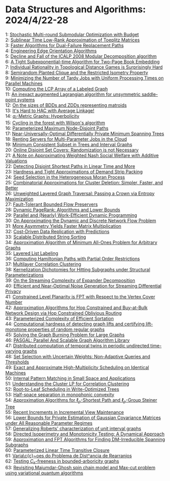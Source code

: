 # Data Structures and Algorithms: 2024/4/22-28  
1: [Stochastic Multi-round Submodular Optimization with Budget](https://doi.org/10.48550/arXiv.2404.13737)  
2: [Sublinear Time Low-Rank Approximation of Toeplitz Matrices](https://doi.org/10.48550/arXiv.2404.13757)  
3: [Faster Algorithms for Dual-Failure Replacement Paths](https://doi.org/10.48550/arXiv.2404.13907)  
4: [Engineering Edge Orientation Algorithms](https://doi.org/10.48550/arXiv.2404.13997)  
5: [Decline and Fall of the ICALP 2008 Modular Decomposition algorithm](https://doi.org/10.48550/arXiv.2404.14049)  
6: [A Tight Subexponential-time Algorithm for Two-Page Book Embedding](https://doi.org/10.48550/arXiv.2404.14087)  
7: [Individual Rationality in Topological Distance Games is Surprisingly  Hard](https://doi.org/10.48550/arXiv.2404.14128)  
8: [Semirandom Planted Clique and the Restricted Isometry Property](https://doi.org/10.48550/arXiv.2404.14159)  
9: [Minimizing the Number of Tardy Jobs with Uniform Processing Times on  Parallel Machines](https://doi.org/10.48550/arXiv.2404.14208)  
10: [Computing the LCP Array of a Labeled Graph](https://doi.org/10.48550/arXiv.2404.14235)  
11: [An inexact augmented Lagrangian algorithm for unsymmetric saddle-point  systems](https://doi.org/10.48550/arXiv.2404.14636)  
12: [On the sizes of BDDs and ZDDs representing matroids](https://doi.org/10.48550/arXiv.2404.14670)  
13: [It's Hard to HAC with Average Linkage!](https://doi.org/10.48550/arXiv.2404.14730)  
14: [$\alpha_i$-Metric Graphs: Hyperbolicity](https://doi.org/10.48550/arXiv.2404.14792)  
15: [Cycling in the forest with Wilson's algorithm](https://doi.org/10.48550/arXiv.2404.14803)  
16: [Parameterized Maximum Node-Disjoint Paths](https://doi.org/10.48550/arXiv.2404.14849)  
17: [Near-Universally-Optimal Differentially Private Minimum Spanning Trees](https://doi.org/10.48550/arXiv.2404.15035)  
18: [Renting Servers for Multi-Parameter Jobs in the Cloud](https://doi.org/10.48550/arXiv.2404.15444)  
19: [Minimum Consistent Subset in Trees and Interval Graphs](https://doi.org/10.48550/arXiv.2404.15487)  
20: [Online Disjoint Set Covers: Randomization is not Necessary](https://doi.org/10.48550/arXiv.2404.15554)  
21: [A Note on Approximating Weighted Nash Social Welfare with Additive Valuations](https://doi.org/10.48550/arXiv.2404.15607)  
22: [Detecting Disjoint Shortest Paths in Linear Time and More](https://doi.org/10.48550/arXiv.2404.15916)  
23: [Hardness and Tight Approximations of Demand Strip Packing](https://doi.org/10.48550/arXiv.2404.15917)  
24: [Seed Selection in the Heterogeneous Moran Process](https://doi.org/10.48550/arXiv.2404.15986)  
25: [Combinatorial Approximations for Cluster Deletion: Simpler, Faster, and  Better](https://doi.org/10.48550/arXiv.2404.16131)  
26: [Unweighted Layered Graph Traversal: Passing a Crown via Entropy  Maximization](https://doi.org/10.48550/arXiv.2404.16176)  
27: [Fault-Tolerant Bounded Flow Preservers](https://doi.org/10.48550/arXiv.2404.16217)  
28: [Dynamic PageRank: Algorithms and Lower Bounds](https://doi.org/10.48550/arXiv.2404.16267)  
29: [Parallel and (Nearly) Work-Efficient Dynamic Programming](https://doi.org/10.48550/arXiv.2404.16314)  
30: [On Approximating the Dynamic and Discrete Network Flow Problem](https://doi.org/10.48550/arXiv.2404.16329)  
31: [More Asymmetry Yields Faster Matrix Multiplication](https://doi.org/10.48550/arXiv.2404.16349)  
32: [Cost-Driven Data Replication with Predictions](https://doi.org/10.48550/arXiv.2404.16489)  
33: [Scalable Distributed String Sorting](https://doi.org/10.48550/arXiv.2404.16517)  
34: [Approximation Algorithm of Minimum All-Ones Problem for Arbitrary Graphs](https://doi.org/10.48550/arXiv.2404.16540)  
35: [Layered List Labeling](https://doi.org/10.48550/arXiv.2404.16623)  
36: [Computing Hamiltonian Paths with Partial Order Restrictions](https://doi.org/10.48550/arXiv.2404.16662)  
37: [Multilayer Correlation Clustering](https://doi.org/10.48550/arXiv.2404.16676)  
38: [Kernelization Dichotomies for Hitting Subgraphs under Structural  Parameterizations](https://doi.org/10.48550/arXiv.2404.16695)  
39: [On the Streaming Complexity of Expander Decomposition](https://doi.org/10.48550/arXiv.2404.16701)  
40: [Efficient and Near-Optimal Noise Generation for Streaming Differential  Privacy](https://doi.org/10.48550/arXiv.2404.16706)  
41: [Constrained Level Planarity is FPT with Respect to the Vertex Cover  Number](https://doi.org/10.48550/arXiv.2404.16723)  
42: [Approximation Algorithms for Hop Constrained and Buy-at-Bulk Network  Design via Hop Constrained Oblivious Routing](https://doi.org/10.48550/arXiv.2404.16725)  
43: [Parameterized Complexity of Efficient Sortation](https://doi.org/10.48550/arXiv.2404.16741)  
44: [Computational hardness of detecting graph lifts and certifying  lift-monotone properties of random regular graphs](https://doi.org/10.48550/arXiv.2404.17012)  
45: [Solving the Graph Burning Problem for Large Graphs](https://doi.org/10.48550/arXiv.2404.17080)  
46: [PASGAL: Parallel And Scalable Graph Algorithm Library](https://doi.org/10.48550/arXiv.2404.17101)  
47: [Distributed computation of temporal twins in periodic undirected  time-varying graphs](https://doi.org/10.48550/arXiv.2404.17195)  
48: [Set Selection with Uncertain Weights: Non-Adaptive Queries and  Thresholds](https://doi.org/10.48550/arXiv.2404.17214)  
49: [Exact and Approximate High-Multiplicity Scheduling on Identical Machines](https://doi.org/10.48550/arXiv.2404.17274)  
50: [Internal Pattern Matching in Small Space and Applications](https://doi.org/10.48550/arXiv.2404.17502)  
51: [Understanding the Cluster LP for Correlation Clustering](https://doi.org/10.48550/arXiv.2404.17509)  
52: [Root-to-Leaf Scheduling in Write-Optimized Trees](https://doi.org/10.48550/arXiv.2404.17544)  
53: [Half-space separation in monophonic convexity](https://doi.org/10.48550/arXiv.2404.17564)  
54: [Approximation Algorithms for $\ell_p$-Shortest Path and $\ell_p$-Group  Steiner Tree](https://doi.org/10.48550/arXiv.2404.17669)  
55: [Recent Increments in Incremental View Maintenance](https://doi.org/10.48550/arXiv.2404.17679)  
56: [Lower Bounds for Private Estimation of Gaussian Covariance Matrices  under All Reasonable Parameter Regimes](https://doi.org/10.48550/arXiv.2404.17714)  
57: [Generalizing Roberts' characterization of unit interval graphs](https://doi.org/10.48550/arXiv.2404.17872)  
58: [Directed Isoperimetry and Monotonicity Testing: A Dynamical Approach](https://doi.org/10.48550/arXiv.2404.17882)  
59: [Approximation and FPT Algorithms for Finding DM-Irreducible Spanning  Subgraphs](https://doi.org/10.48550/arXiv.2404.17927)  
60: [Parameterized Linear Time Transitive Closure](https://doi.org/10.48550/arXiv.2404.17954)  
61: [Varia\c{c}\~oes do Problema de Dist\^ancia de Rearranjos](https://doi.org/10.48550/arXiv.2404.17996)  
62: [Testing $C_k$-freeness in bounded-arboricity graphs](https://doi.org/10.48550/arXiv.2404.18126)  
63: [Revisiting Majumdar-Ghosh spin chain model and Max-cut problem using  variational quantum algorithms](https://doi.org/10.48550/arXiv.2404.18142)  